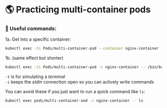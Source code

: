 # 🌎 Practicing multi-container pods

### 🚀 Useful commands:

1a. Get into a specific container:
```bash
kubectl exec -ti Pods/multi-container-pod --container nginx-container -- /bin/bash
```

1b. (same effect but shorter)
```bash
kubectl exec -ti Pods/multi-container-pod -c nginx-container -- /bin/bash
```

`-t` is for simulating a *terminal* <br>
`-i` keeps the *stdin* connection open so you can actively write commands

You can avoid these if you just want to run a quick command like `ls`:
```bash
kubectl exec pods/multi-container-ood -c nginx-container -- ls
```

